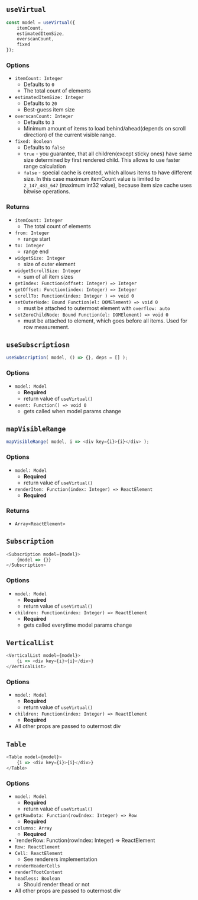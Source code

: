 ## `useVirtual`

```js
const model = useVirtual({
    itemCount,
    estimatedItemSize,
    overscanCount,
    fixed
});
```

### Options

- `itemCount: Integer`
  - Defaults to `0`
  - The total count of elements
- `estimatedItemSize: Integer`
  - Defaults to `20`
  - Best-guess item size
- `overscanCount: Integer`
  - Defaults to `3`
  - Minimum amount of items to load behind/ahead(depends on scroll direction) of the current visible range.
- `fixed: Boolean`
  - Defaults to `false`
  - `true` - you guarantee, that all children(except sticky ones) have same size determined by first rendered child. This allows to use faster range calculation
  - `false` - special cache is created, which allows items to have different size. In this case maximum itemCount value is limited to `2_147_483_647` (maximum int32 value), because item size cache uses bitwise operations.

### Returns

- `itemCount: Integer`
  - The total count of elements
- `from: Integer`
  - range start
- `to: Integer`
  - range end
- `widgetSize: Integer`
  - size of outer element
- `widgetScrollSize: Integer`
  - sum of all item sizes
- `getIndex: Function(offset: Integer) => Integer`
- `getOffset: Function(index: Integer) => Integer`
- `scrollTo: Function(index: Integer ) => void 0`
- `setOuterNode: Bound Function(el: DOMElement) => void 0`
  - must be attached to outermost element with `overflow: auto`
- `setZeroChildNode: Bound Function(el: DOMElement) => void 0`
  - must be attached to element, which goes before all items. Used for row measurement.

## `useSubscriptiosn`

```js
useSubscription( model, () => {}, deps = [] );
```

### Options

- `model: Model`
  - **Required**
  - return value of `useVirtual()`
- `event: Function() => void 0`
  - gets called when model params change

## `mapVisibleRange`

```js
mapVisibleRange( model, i => <div key={i}>{i}</div> );
```

### Options

- `model: Model`
  - **Required**
  - return value of `useVirtual()`
- `renderItem: Function(index: Integer) => ReactElement`
  - **Required**

### Returns
- `Array<ReactElement>`

## `Subscription`

```js
<Subscription model={model}>
    {model => {}}
</Subscription>
```

### Options

- `model: Model`
  - **Required**
  - return value of `useVirtual()`
- `children: Function(index: Integer) => ReactElement`
  - **Required**
  - gets called everytime model params change


## `VerticalList`

```js
<VerticalList model={model}>
    {i => <div key={i}>{i}</div>}
</VerticalList>
```

### Options

- `model: Model`
   - **Required**
  - return value of `useVirtual()`
- `children: Function(index: Integer) => ReactElement`
   - **Required**
- All other props are passed to outermost div



## `Table`

```js
<Table model={model}>
    {i => <div key={i}>{i}</div>}
</Table>
```

### Options

- `model: Model`
  - **Required**
  - return value of `useVirtual()`
- `getRowData: Function(rowIndex: Integer) => Row`
  - **Required**
- `columns: Array`
  - **Required**
- `renderRow: Function(rowIndex: Integer) => ReactElement 
- `Row: ReactElement`
- `Cell: ReactElement`
  - See renderers implementation
- `renderHeaderCells`
- `renderTfootContent`
- `headless: Boolean`
  - Should render thead or not
- All other props are passed to outermost div


